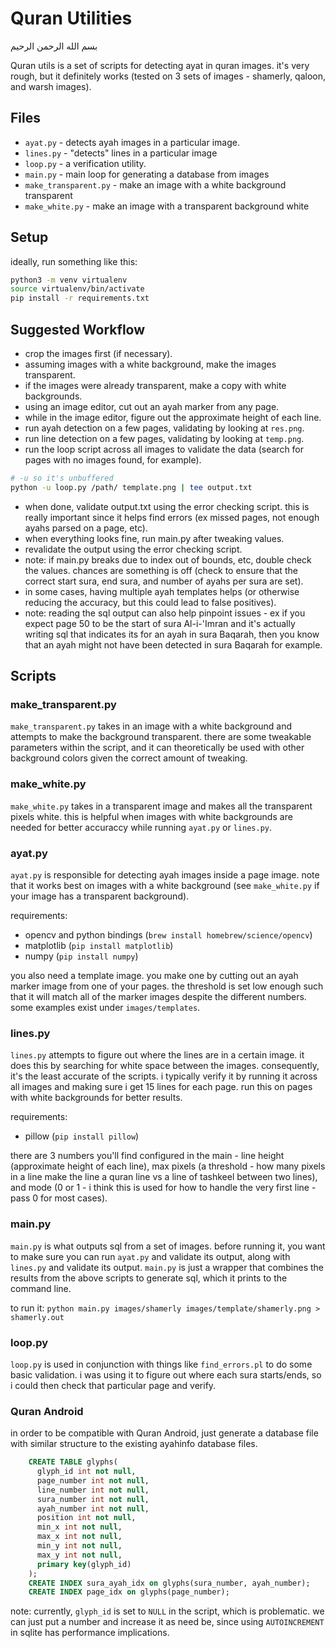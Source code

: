 # Quran Utilities

بسم الله الرحمن الرحيم

Quran utils is a set of scripts for detecting ayat in quran images. it's very rough, but it definitely works (tested on 3 sets of images - shamerly, qaloon, and warsh images).

## Files

* `ayat.py` - detects ayah images in a particular image.
* `lines.py` - "detects" lines in a particular image
* `loop.py` - a verification utility.
* `main.py` - main loop for generating a database from images
* `make_transparent.py` - make an image with a white background transparent
* `make_white.py` - make an image with a transparent background white

## Setup

ideally, run something like this:

```sh
python3 -m venv virtualenv
source virtualenv/bin/activate
pip install -r requirements.txt
```

## Suggested Workflow

- crop the images first (if necessary).
- assuming images with a white background, make the images transparent.
- if the images were already transparent, make a copy with white backgrounds.
- using an image editor, cut out an ayah marker from any page.
- while in the image editor, figure out the approximate height of each line.
- run ayah detection on a few pages, validating by looking at `res.png`.
- run line detection on a few pages, validating by looking at `temp.png`.
- run the loop script across all images to validate the data (search for pages
  with no images found, for example).

```sh
# -u so it's unbuffered
python -u loop.py /path/ template.png | tee output.txt
```

- when done, validate output.txt using the error checking script. this is
  really important since it helps find errors (ex missed pages, not enough
  ayahs parsed on a page, etc).
- when everything looks fine, run main.py after tweaking values.
- revalidate the output using the error checking script.
- note: if main.py breaks due to index out of bounds, etc, double check the
  values. chances are something is off (check to ensure that the correct start
  sura, end sura, and number of ayahs per sura are set).
- in some cases, having multiple ayah templates helps (or otherwise reducing
  the accuracy, but this could lead to false positives).
- note: reading the sql output can also help pinpoint issues - ex if you
  expect page 50 to be the start of sura Al-i-'Imran and it's actually writing
  sql that indicates its for an ayah in sura Baqarah, then you know that an
  ayah might not have been detected in sura Baqarah for example.


## Scripts

### make_transparent.py

`make_transparent.py` takes in an image with a white background and attempts
to make the background transparent. there are some tweakable parameters within
the script, and it can theoretically be used with other background colors
given the correct amount of tweaking.


### make_white.py

`make_white.py` takes in a transparent image and makes all the transparent
pixels white. this is helpful when images with white backgrounds are needed
for better accuraccy while running `ayat.py` or `lines.py`.


### ayat.py

`ayat.py` is responsible for detecting ayah images inside a page image. note that it works best on images with a white background (see `make_white.py` if your image has a transparent background).

requirements:

* opencv and python bindings (`brew install homebrew/science/opencv`)
* matplotlib (`pip install matplotlib`)
* numpy (`pip install numpy`)

you also need a template image. you make one by cutting out an ayah marker image from one of your pages. the threshold is set low enough such that it will match all of the marker images despite the different numbers. some examples exist under `images/templates`.

### lines.py

`lines.py` attempts to figure out where the lines are in a certain image. it does this by searching for white space between the images. consequently, it's the least accurate of the scripts. i typically verify it by running it across all images and making sure i get 15 lines for each page. run this on pages with white backgrounds for better results.

requirements:

* pillow (`pip install pillow`)

there are 3 numbers you'll find configured in the main - line height (approximate height of each line), max pixels (a threshold - how many pixels in a line make the line a quran line vs a line of tashkeel between two lines), and mode (0 or 1 - i think this is used for how to handle the very first line - pass 0 for most cases).

### main.py

`main.py` is what outputs sql from a set of images. before running it, you want to make sure you can run `ayat.py` and validate its output, along with `lines.py` and validate its output. `main.py` is just a wrapper that combines the results from the above scripts to generate sql, which it prints to the command line.

to run it:
`python main.py images/shamerly images/template/shamerly.png > shamerly.out`

### loop.py

`loop.py` is used in conjunction with things like `find_errors.pl` to do some basic validation. i was using it to figure out where each sura starts/ends, so i could then
check that particular page and verify.

### Quran Android

in order to be compatible with Quran Android, just generate a database file with similar structure to the existing ayahinfo database files.

```sql
    CREATE TABLE glyphs(
      glyph_id int not null,
      page_number int not null,
      line_number int not null,
      sura_number int not null,
      ayah_number int not null,
      position int not null,
      min_x int not null,
      max_x int not null,
      min_y int not null,
      max_y int not null,
      primary key(glyph_id)
    );
    CREATE INDEX sura_ayah_idx on glyphs(sura_number, ayah_number);
    CREATE INDEX page_idx on glyphs(page_number);
```

note: currently, `glyph_id` is set to `NULL` in the script, which is problematic. we can just put a number and increase it as need be, since using `AUTOINCREMENT` in sqlite has performance implications.
